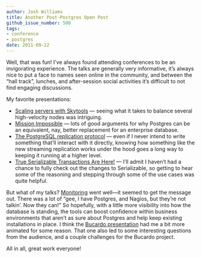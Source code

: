 ```yaml
---
author: Josh Williams
title: Another Post-Postgres Open Post
github_issue_number: 500
tags:
- conference
- postgres
date: 2011-09-22
---
```




Well, that was fun! I’ve always found attending conferences to be an invigorating experience. The talks are generally very informative, it’s always nice to put a face to names seen online in the community, and between the “hall track”, lunches, and after-session social activities it’s difficult to not find engaging discussions.

My favorite presentations:

- [Scaling servers with Skytools](https://web.archive.org/web/20111001091321/http://postgresopen.org/2011/schedule/presentations/90/) — seeing what it takes to balance several high-velocity nodes was intriguing.
- [Mission Impossible](https://web.archive.org/web/20111001091308/http://postgresopen.org/2011/schedule/presentations/22/) — lots of good arguments for why Postgres can be an equivalent, nay, better replacement for an enterprise database.
- [The PostgreSQL replication protocol](https://web.archive.org/web/20111001174349/http://postgresopen.org/2011/schedule/presentations/65/) — even if I never intend to write something that’ll interact with it directly, knowing how something like the new streaming replication works under the hood goes a long way to keeping it running at a higher level.
- [True Serializable Transactions Are Here!](https://web.archive.org/web/20111001091313/http://postgresopen.org/2011/schedule/presentations/61/) — I’ll admit I haven’t had a chance to fully check out the changes to Serializable, so getting to hear some of the reasoning and stepping through some of the use cases was quite helpful.

But what of my talks? [Monitoring](http://joshwilliams.name/talks/monitoring/) went well—​it seemed to get the message out. There was a lot of “gee, I have Postgres, and Nagios, but they’re not talkin’. Now they can!” So hopefully, with a little more visibility into how the database is standing, the tools can boost confidence within business environments that aren’t as sure about Postgres and help keep existing installations in place. I think the [Bucardo presentation](https://bucardo.org/slides/b5_multi_master/) had me a bit more animated for some reason. That one also led to some interesting questions from the audience, and a couple challenges for the Bucardo project.

All in all, great work everyone!


